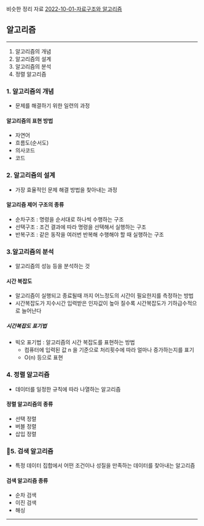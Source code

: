비슷한 정리 자료
[2022-10-01-자료구조와 알고리즘](카테고리%20별%20정리%20노트/티스토리%20글%20백업/자료구조/2022-10-01-자료구조와%20알고리즘.md)


##  알고리즘
---
1. 알고리즘의 개념
2. 알고리즘의 설계
3. 알고리즘의 분석
4. 정렬 알고리즘

### 1. 알고리즘의 개념
- 문제를 해결하기 위한 일련의 과정

#### 알고리즘의 표현 방법
- 자연어
- 흐름도(순서도)
- 의사코드
- 코드

### 2. 알고리즘의 설계
- 가장 효율적인 문제 해결 방법을 찾아내는 과정

#### 알고리즘 제어 구조의 종류
- 순차구조 : 명령을 순서대로 하나씩 수행하는 구조
- 선택구조 : 조건 결과에 따라 명령을 선택해서 실행하는 구조
- 반복구조 : 같은 동작을 여러번 반복해 수행해야 할 때 실행하는 구조

### 3.알고리즘의 분석
- 알고리즘의 성능 등을 분석하는 것

#### 시간 복잡도
- 알고리즘이 실행되고 종료될때 까지 어느정도의 시간이 필요한지를 측정하는 방법
- 시간복잡도가 지수시간 입력받은 인자값이 높아 질수록 시간복잡도가 기하급수적으로 늘어난다

##### 시간복잡도 표기법
- 빅오 표기법 : 알고리즘의 시간 복잡도를 표현하는 방법
	- 컴퓨터에 입력된 값 n 을 기준으로 처리횟수에 따라 얼마나 증가하는지를 표기
	- O(n) 등으로 표현

### 4. 정렬 알고리즘
- 데이터를 일정한 규칙에 따라 나열하는 알고리즘

#### 정렬 알고리즘의 종류
- 선택 정렬
- 버블 정렬
- 삽입 정렬

### 5. 검색 알고리즘
- 특정 데이터 집합에서 어떤 조건이나 성질을 만족하는 데이터를 찾아내는 알고리즘

#### 검색 알고리즘 종류
- 순차 검색
- 이진 검색
- 해싱







--- 



